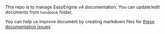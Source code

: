 This repo is to manage EasyEngine v4 documentation.
You can update/edit documents from `handbook` folder.

You can help us improve document by creating markdown files for [these documentation issues](https://github.com/EasyEngine/handbook/issues?q=is%3Aissue+is%3Aopen+label%3Adocumentation).
